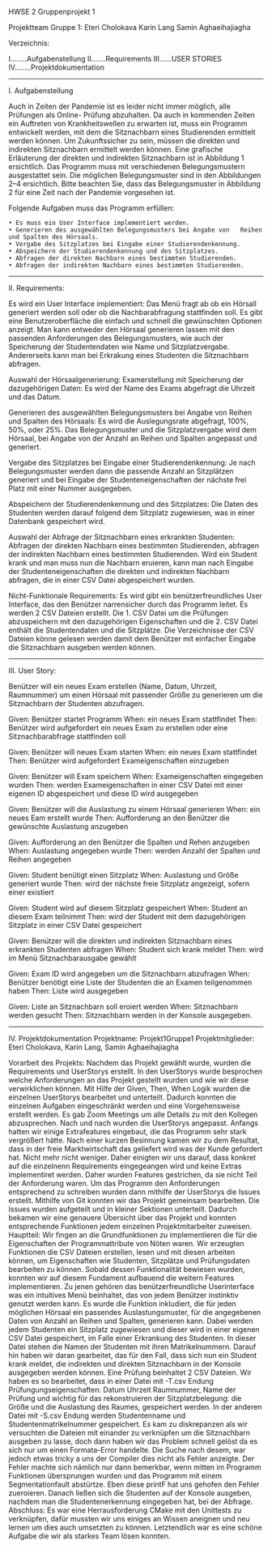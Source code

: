 HWSE 2
Gruppenprojekt 1

Projektteam Gruppe 1:
Eteri Cholokava
Karin Lang
Samin Aghaeihajiagha

Verzeichnis:

I........Aufgabenstellung
II.......Requirements
III......USER STORIES
IV........Projektdokumentation

**************************************************************************************************************************************************************************************************************

I. Aufgabenstellung 

Auch in Zeiten der Pandemie ist es leider nicht immer möglich, alle Prüfungen als Online- 
Prüfung abzuhalten. Da auch in kommenden Zeiten ein Auftreten von Krankheitswellen zu erwarten 
ist, muss ein Programm entwickelt werden, mit dem die Sitznachbarn eines Studierenden 
ermittelt werden können. Um Zukunftssicher zu sein, müssen die direkten und indirekten 
Sitznachbarn ermittelt werden können. Eine grafische Erläuterung der direkten und indirekten 
Sitznachbarn ist in Abbildung 1 ersichtlich. Das Programm muss mit verschiedenen Belegungsmustern 
ausgestattet sein. Die möglichen Belegungsmuster sind in den Abbildungen 2–4 
ersichtlich. Bitte beachten Sie, dass das Belegungsmuster in Abbildung 2 für eine Zeit nach der 
Pandemie vorgesehen ist. 

Folgende Aufgaben muss das Programm erfüllen: 

    • Es muss ein User Interface implementiert werden. 
    • Generieren des ausgewählten Belegungsmusters bei Angabe von   Reihen und Spalten des Hörsaals. 
    • Vergabe des Sitzplatzes bei Eingabe einer Studierendenkennung. 
    • Abspeichern der Studierendenkennung und des Sitzplatzes. 
    • Abfragen der direkten Nachbarn eines bestimmten Studierenden. 
    • Abfragen der indirekten Nachbarn eines bestimmten Studierenden. 
    
**************************************************************************************************************************************************************************************************************

II. Requirements:

Es wird ein User Interface implementiert:
    Das Menü fragt ab ob ein Hörsall generiert werden soll oder ob die Nachbarabfragung stattfinden soll.
    Es gibt eine Benutzeroberfläche die einfach und schnell die gewünschten Optionen anzeigt. 
    Man kann entweder den Hörsaal generieren lassen mit den passenden Anforderungen des Belegungsmusters, wie auch 
    der Speicherung der Studentendaten wie Name und Sitzplatzvergabe. Andererseits kann man bei Erkrakung eines Studenten die Sitznachbarn abfragen.

Auswahl der Hörsaalgenerierung:
    Examerstellung mit Speicherung der dazugehörigen Daten:
    Es wird der Name des Exams abgefragt die Uhrzeit und das Datum.
    
Generieren des ausgewählten Belegungsmusters bei Angabe von Reihen und Spalten des Hörsaals: 
    Es wird die Auslegungsrate abgefragt, 100%, 50%, oder 25%.
    Das Belegungsmuster und die Sitzplatzvergabe wird dem Hörsaal, bei Angabe von der Anzahl an Reihen und Spalten angepasst und generiert.

Vergabe des Sitzplatzes bei Eingabe einer Studierendenkennung: 
   Je nach Belegungsmuster werden dann die passende Anzahl an Sitzplätzen generiert und bei Eingabe der Studenteneigenschaften der nächste frei Platz mit einer Nummer ausgegeben.

Abspeichern der Studierendenkennung und des Sitzplatzes: 
   Die Daten des Studenten werden darauf folgend dem Sitzplatz zugewiesen, was in einer Datenbank gespeichert wird.

Auswahl der Abfrage der Sitznachbarn eines erkrankten Studenten:
   Abfragen der direkten Nachbarn eines bestimmten Studierenden, abfragen der indirekten Nachbarn eines bestimmten Studierenden. 
   Wird ein Student krank und man muss nun die Nachbarn eruieren, kann man nach Eingabe der Studenteneigenschaften die direkten und indirekten Nachbarn abfragen, 
   die in einer CSV Datei abgespeichert wurden.

Nicht-Funktionale Requirements:
    Es wird gibt ein benützerfreundliches User Interface, das den Benützer narrensicher durch das Programm leitet.
    Es werden 2 CSV Dateien erstellt. Die 1. CSV Datei um die Prüfungen abzuspeichern mit den dazugehörigen Eigenschaften und die 2. CSV Datei enthält die Studentendaten und die Sitzplätze.
    Die Verzeichnisse der CSV Dateien könne gelesen werden damit dem Benützer mit einfacher Eingabe die Sitznachbarn ausgeben werden können.

**************************************************************************************************************************************************************************************************************

III. User Story:

Benützer will ein neues Exam erstellen (Name, Datum, Uhrzeit, Raumnummer) um einen Hörsaal mit passender Größe zu generieren um die Sitznachbarn der Studenten abzufragen.

Given: Benützer startet Programm
When:  ein neues Exam stattfindet
Then:  Benützer wird aufgefordert ein neues Exam zu erstellen oder eine Sitznachbarabfrage stattfinden soll

Given: Benützer will neues Exam starten
When:  ein neues Exam stattfindet
Then:  Benützer wird aufgefordert Exameigenschaften einzugeben

Given: Benützer will Exam speichern
When:  Exameigenschaften eingegeben wurden
Then:  werden Exameigenschaften in einer CSV Datei mit einer eigenen ID abgespeichert und diese ID wird ausgegeben

Given: Benützer will die Auslastung zu einem Hörsaal generieren
When:  ein neues Eam erstellt wurde
Then:  Aufforderung an den Benützer die gewünschte Auslastung anzugeben

Given: Aufforderung an den Benützer die Spalten und Rehen anzugeben
When:  Auslastung angegeben wurde
Then:  werden Anzahl der Spalten und Reihen angegeben

Given: Student benütigt einen Sitzplatz
When:  Auslastung und Größe generiert wurde
Then:  wird der nächste freie Sitzplatz angezeigt, sofern einer existiert

Given: Student wird auf diesem Sitzplatz gespeichert
When:  Student an diesem Exam teilnimmt
Then:  wird der Student mit dem dazugehörigen Sitzplatz in einer CSV Datei gespeichert

Given: Benützer will die direkten und indirekten Sitznachbarn eines erkrankten Studenten abfragen
When:  Student sich krank meldet
Then:  wird im Menü Sitznachbarausgabe gewählt

Given: Exam ID wird angegeben um die Sitznachbarn abzufragen
When:  Benützer benötigt eine Liste der Studenten die an Examen teilgenommen haben
Then:  Liste wird ausgegeben

Given: Liste an Sitznachbarn soll eroiert werden
When:  Sitznachbarn werden gesucht
Then:  Sitznachbarn werden in der Konsole ausgegeben.

**************************************************************************************************************************************************************************************************************

IV. Projektdokumentation
Projektname: Projekt1Gruppe1
Projektmitglieder: Eteri Cholokava, Karin Lang, Samin Aghaeihajiagha

Vorarbeit des Projekts:
Nachdem das Projekt gewählt wurde, wurden die Requirements und UserStorys erstellt. 
In den UserStorys wurde besprochen welche Anforderungen an das Projekt gestellt wurden und wie wir diese verwirklichen können. 
Mit Hilfe der Given, Then, When Logik wurden die einzelnen UserStorys bearbeitet und unterteilt. Dadurch konnten die einzelnen Aufgaben eingeschränkt werden und eine Vorgehensweise erstellt werden.
Es gab Zoom Meetings um alle Details zu mit den Kollegen abzusprechen. Nach und nach wurden die UserStorys angepasst. Anfangs hatten wir einige 
Extrafeatures eingebaut, die das Programm sehr stark vergrößert hätte. Nach einer kurzen Besinnung kamen wir zu dem Resultat, dass in der freie Marktwirtschaft 
das geliefert wird was der Kunde gefordert hat. Nicht mehr nicht weniger. Daher einigten wir uns darauf, dass konkret auf die einzelnenn Requirements eingegeangen wird und keine Extras implementiret werden. 
Daher wurden Features gestrichen, da sie nicht Teil der Anforderung waren. 
Um das Programm den Anforderungen entsprechend zu schreiben wurden dann mithilfe der UserStorys die Issues erstellt. Mithilfe von Git konnten wir das Projekt gemeinsam bearbeiten.
Die Issues wurden aufgeteilt und in kleiner Sektionen unterteilt. Dadurch bekamen wir eine genauere Übersicht über das Projekt und konnten entsprechende Funktionen jedem einzelnen Projektmitarbeiter zuweisen.
Hauptteil:
Wir fingen an die Grundfunktionen zu implementieren die für die Eigenschaften der Programmattribute von Nöten waren. Wir erzeugten Funktionen die CSV Dateien erstellen, lesen und mit diesen arbeiten können, um Eigenschaften wie Studenten, Sitzplätze und Prüfungsdaten bearbeiten zu können. Sobald dessen Funktionalität bewiesen wurden, konnten wir auf diesem Fundament aufbauend die weitern Features implementieren. Zu jenen gehören das benützerfreundliche Userinterface was ein intuitives Menü beinhaltet, das von jedem Benützer instinktiv genutzt werden kann. Es wurde die Funktion inkludiert, die für jeden möglichen Hörsaal ein passendes Auslastungsmuster, für die angegebenen Daten von Anzahl an Reihen und Spalten, generieren kann. Dabei werden jedem Studenten ein Sitzplatz zugewiesen und dieser wird in einer eigenen CSV Datei gespeichert, im Falle einer Erkrankung des Studenten. In dieser Datei stehen die Namen der Studenten mit ihren Matrikelnummern. Darauf hin haben wir daran gearbeitet, das für den Fall, dass sich nun ein Student krank meldet, die indirekten und direkten Sitznachbarn in der Konsole ausgegeben werden können. Eine Prüfung beinhaltet 2 CSV Dateien. Wir haben es so bearbeitet, dass in einer Datei mit -T.csv Endung Prüfungungseigenschaften: Datum Uhrzeit Raumnummer, Name der Prüfung und wichtig für das rekonstruieren der Sitzplatzbelegung: die Größe und die Auslastung des Raumes, gespeichert werden. In der anderen Datei mit -S.csv Endung werden Studentenname und Studentenmatrikelnummer gespeichert. Es kam zu diskrepanzen als wir versuchten die Dateien mit einander zu verknüpfen um die Sitznachbarn ausgeben zu lasse, doch dann haben wir das Problem schnell gelöst da es sich nur um einen Formata-Error handelte. Die Suche nach desem, war jedoch etwas tricky a uns der Compiler dies nicht als Fehler anzeigte. Der Fehler machte sich nämlich nur dann bemerkbar, wenn mitten im Programm Funktionen übersprungen wurden und das Programm mit einem Segmentationfault abstürtze. Eben diese printF hat uns gehofen den Fehler zueroieren. Danach ließen sich die Studenten auf der Konsole ausgeben, nachdem man die Studentenerkennung eingegeben hat, bei der Abfrage.
Abschluss:
 Es war eine Herrausforderung CMake mit den Unittests zu verknüpfen, dafür mussten wir uns einiges an Wissen aneignen und neu lernen um dies auch umsetzten zu können. Letztendlich war es eine schöne Aufgabe die wir als starkes Team lösen konnten. 


